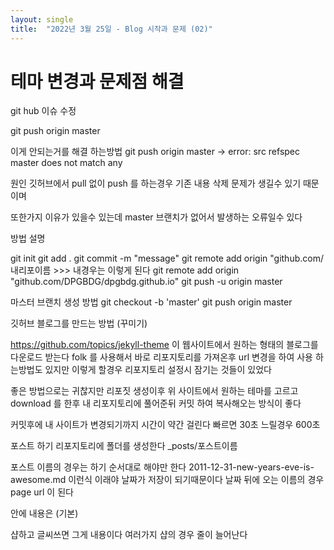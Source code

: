 ```yaml
---
layout: single
title:  "2022년 3월 25일 - Blog 시작과 문제 (02)"
---
```



# 테마 변경과 문제점 해결


git hub 이슈 수정

git push origin master

이게 안되는거를 해결 하는방법
git push origin master
->  error: src refspec master does not match any

원인 깃허브에서 pull 없이 push 를 하는경우
기존 내용 삭제 문제가 생길수 있기 때문이며

또한가지 이유가 있을수 있는데 master 브랜치가 없어서 발생하는 오류일수 있다

방법 설명

git init
git add .
git commit -m "message"
git remote add origin "github.com/내리포이름   >>> 내경우는 이렇게 된다 git remote add origin "github.com/DPGBDG/dpgbdg.github.io"
git push -u origin master

마스터 브랜치 생성 방법
git checkout -b 'master'
git push origin master


깃허브 블로그를 만드는 방법 (꾸미기)

https://github.com/topics/jekyll-theme
이 웹사이트에서 원하는 형태의 블로그를 다운로드 받는다
folk 를 사용해서 바로 리포지토리를 가져온후 url 변경을 하여 사용 하는방법도 있지만
이렇게 할경우 리포지토리 설정시 잠기는 것들이 있었다

좋은 방법으로는 귀찮지만 
리포짓 생성이후 
위 사이트에서 원하는 테마를 고르고 download 를 한후
내 리포지토리에 풀어준뒤 커밋 하여 복사해오는 방식이 좋다

커밋후에 내 사이트가 변경되기까지 시간이 약간 걸린다 빠르면 30초 느릴경우 600초



포스트 하기
리포지토리에 폴더를 생성한다 
_posts/포스트이름

포스트 이름의 경우는 하기 순서대로 해야만 한다
2011-12-31-new-years-eve-is-awesome.md
이런식
이래야 날짜가 저장이 되기때문이다
날짜 뒤에 오는 이름의 경우 page url 이 된다

안에 내용은 (기본)
<!--
---
layout: post
title:  "Welcome to Jekyll!"
/---

/# Welcome
-->
샵하고 글씨쓰면 그게 내용이다 
여러가지 샵의 경우 줄이 늘어난다
